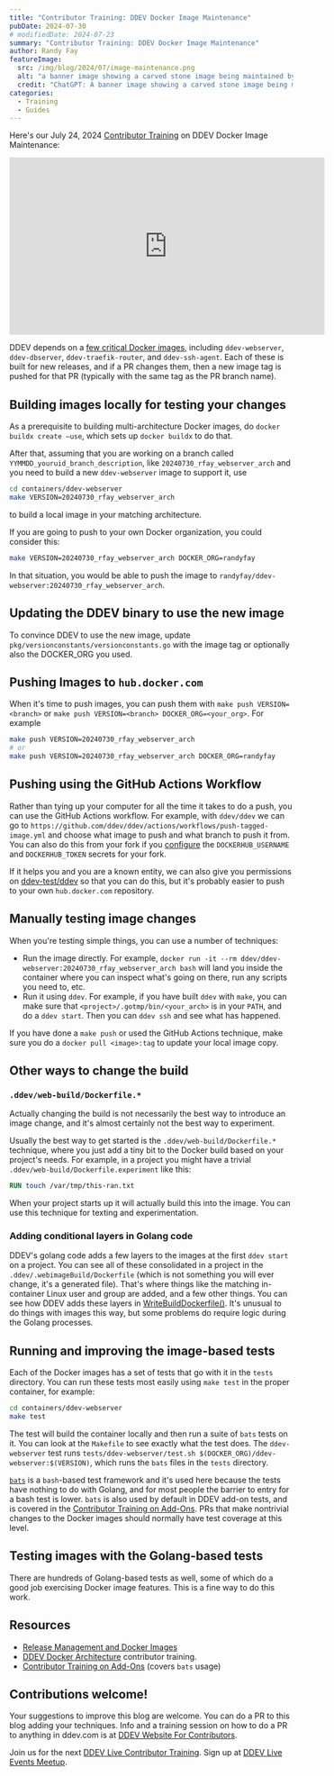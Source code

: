 ```yaml
---
title: "Contributor Training: DDEV Docker Image Maintenance"
pubDate: 2024-07-30
# modifiedDate: 2024-07-23
summary: "Contributor Training: DDEV Docker Image Maintenance"
author: Randy Fay
featureImage:
  src: /img/blog/2024/07/image-maintenance.png
  alt: "a banner image showing a carved stone image being maintained by a number of workmen"
  credit: "ChatGPT: A banner image showing a carved stone image being maintained by a number of workmen"
categories:
  - Training
  - Guides
---
```


Here's our July 24, 2024 [Contributor Training](/blog/category/training) on DDEV Docker Image Maintenance:

<div class="video-container">
<iframe width="560" height="315" src="https://www.youtube.com/embed/HcJOm0nBU0w?si=M19qxd8ZoRjnHR9N" title="YouTube video player" frameborder="0" allow="accelerometer; autoplay; clipboard-write; encrypted-media; gyroscope; picture-in-picture; web-share" referrerpolicy="strict-origin-when-cross-origin" allowfullscreen></iframe>
</div>

DDEV depends on a [few critical Docker images](https://github.com/ddev/ddev/tree/master/containers), including `ddev-webserver`, `ddev-dbserver`, `ddev-traefik-router`, and `ddev-ssh-agent`. Each of these is built for new releases, and if a PR changes them, then a new image tag is pushed for that PR (typically with the same tag as the PR branch name).

## Building images locally for testing your changes

As a prerequisite to building multi-architecture Docker images, do `docker buildx create —use`, which sets up `docker buildx` to do that. 

After that, assuming that you are working on a branch called `YYMMDD_youruid_branch_description`, like `20240730_rfay_webserver_arch` and you need to build a new `ddev-webserver` image to support it, use

```bash
cd containers/ddev-webserver
make VERSION=20240730_rfay_webserver_arch
```

to build a local image in your matching architecture. 

If you are going to push to your own Docker organization, you could consider this:

```bash
make VERSION=20240730_rfay_webserver_arch DOCKER_ORG=randyfay
```

In that situation, you would be able to push the image to `randyfay/ddev-webserver:20240730_rfay_webserver_arch`.

## Updating the DDEV binary to use the new image

To convince DDEV to use the new image, update `pkg/versionconstants/versionconstants.go` with the image tag or optionally also the DOCKER_ORG you used. 


## Pushing Images to `hub.docker.com`

When it's time to push images, you can push them with `make push VERSION=<branch>` or `make push VERSION=<branch> DOCKER_ORG=<your_org>`. For example

```bash
make push VERSION=20240730_rfay_webserver_arch
# or
make push VERSION=20240730_rfay_webserver_arch DOCKER_ORG=randyfay
```

## Pushing using the GitHub Actions Workflow

Rather than tying up your computer for all the time it takes to do a push, you can use the GitHub Actions workflow. For example, with `ddev/ddev` we can go to `https://github.com/ddev/ddev/actions/workflows/push-tagged-image.yml` and choose what image to push and what branch to push it from. You can also do this from your fork if you [configure](https://ddev.readthedocs.io/en/stable/developers/release-management/#github-actions-required-secrets) the `DOCKERHUB_USERNAME` and `DOCKERHUB_TOKEN` secrets for your fork.

If it helps you and you are a known entity, we can also give you permissions on [ddev-test/ddev](https://github.com/ddev-test/ddev) so that you can do this, but it's probably easier to push to your own `hub.docker.com` repository.

## Manually testing image changes

When you're testing simple things, you can use a number of techniques:

* Run the image directly. For example, `docker run -it --rm ddev/ddev-webserver:20240730_rfay_webserver_arch bash` will land you inside the container where you can inspect what's going on there, run any scripts you need to, etc.
* Run it using `ddev`. For example, if you have built `ddev` with `make`, you can make sure that `<project>/.gotmp/bin/<your_arch>` is in your `PATH`, and do a `ddev start`. Then you can `ddev ssh` and see what has happened.

If you have done a `make push` or used the GitHub Actions technique, make sure you do a `docker pull <image>:tag` to update your local image copy.

## Other ways to change the build

### `.ddev/web-build/Dockerfile.*`
Actually changing the build is not necessarily the best way to introduce an image change, and it's almost certainly not the best way to experiment.

Usually the best way to get started is the `.ddev/web-build/Dockerfile.*` technique, where you just add a tiny bit to the Docker build based on your project's needs. For example, in a project you might have a trivial `.ddev/web-build/Dockerfile.experiment` like this:

````dockerfile
RUN touch /var/tmp/this-ran.txt
````

When your project starts up it will actually build this into the image. You can use this technique for texting and experimentation.

### Adding conditional layers in Golang code

DDEV's golang code adds a few layers to the images at the first `ddev start` on a project. You can see all of these consolidated in a project in the `.ddev/.webimageBuild/Dockerfile` (which is not something you will ever change, it's a generated file). That's where things like the matching in-container Linux user and group are added, and a few other things. You can see how DDEV adds these layers in [WriteBuildDockerfile()](https://github.com/ddev/ddev/blob/c2aca52a18687e678086dd232573cf51914dba56/pkg/ddevapp/config.go#L1113). It's unusual to do things with images this way, but some problems do require logic during the Golang processes.

## Running and improving the image-based tests

Each of the Docker images has a set of tests that go with it in the `tests` directory. You can run these tests most easily using `make test` in the proper container, for example:

```bash
cd containers/ddev-webserver
make test
```

The test will build the container locally and then run a suite of `bats` tests on it. You can look at the `Makefile` to see exactly what the test does. The `ddev-webserver` test runs `tests/ddev-webserver/test.sh $(DOCKER_ORG)/ddev-webserver:$(VERSION)`, which runs the `bats` files in the `tests` directory.

[`bats`](https://github.com/bats-core/bats-core) is a `bash`-based test framework and it's used here because the tests have nothing to do with Golang, and for most people the barrier to entry for a bash test is lower. `bats` is also used by default in DDEV add-on tests, and is covered in the [Contributor Training on Add-Ons](advanced-add-on-contributor-training.md). PRs that make nontrivial changes to the Docker images should normally have test coverage at this level.

## Testing images with the Golang-based tests

There are hundreds of Golang-based tests as well, some of which do a good job exercising Docker image features. This is a fine way to do this work. 

## Resources

- [Release Management and Docker Images](https://ddev.readthedocs.io/en/stable/developers/release-management/)
- [DDEV Docker Architecture](https://ddev.com/blog/ddev-docker-architecture) contributor training.
- [Contributor Training on Add-Ons](advanced-add-on-contributor-training.md) (covers `bats` usage)

## Contributions welcome!

Your suggestions to improve this blog are welcome. You can do a PR to this blog adding your techniques. Info and a training session on how to do a PR to anything in ddev.com is at [DDEV Website For Contributors](ddev-website-for-contributors.md).

Join us for the next [DDEV Live Contributor Training](contributor-training.md). Sign up at [DDEV Live Events Meetup](https://www.meetup.com/ddev-events/events/).
